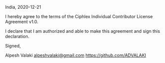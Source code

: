 India, 2020-12-21

I hereby agree to the terms of the Ciphlex Individual Contributor License Agreement v1.0.

I declare that I am authorized and able to make this agreement and sign this declaration.

Signed,

Alpesh Valaki alpeshvalaki@gmail.com https://github.com/ADVALAKI
